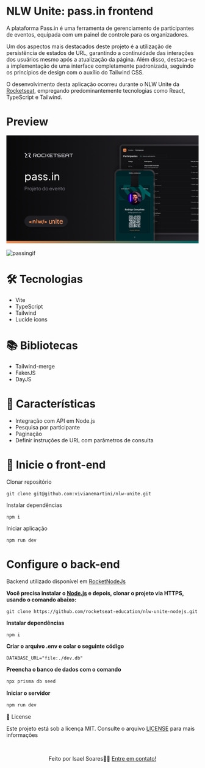 # NLW Unite: pass.in frontend

A plataforma Pass.in é uma ferramenta de gerenciamento de participantes de eventos, equipada com um painel de controle para os organizadores.

Um dos aspectos mais destacados deste projeto é a utilização de persistência de estados de URL, garantindo a continuidade das interações dos usuários mesmo após a atualização da página. Além disso, destaca-se a implementação de uma interface completamente padronizada, seguindo os princípios de design com o auxílio do Tailwind CSS.

O desenvolvimento desta aplicação ocorreu durante o NLW Unite da [Rocketseat](https://www.rocketseat.com.br/), empregando predominantemente tecnologias como React, TypeScript e Tailwind.

# Preview

![preview.png](https://github.com/vivianemartini/nlw-unite/blob/main/src/assets/preview.png)

![passingif](https://github.com/vivianemartini/nlw-unite/assets/70038975/a149a579-8530-4caa-921c-e8ddce683b6a)


# 🛠️ Tecnologias 

- Vite
- TypeScript
- Tailwind
- Lucide icons

# 📚 Bibliotecas

- Tailwind-merge
- FakerJS
- DayJS

# 🚀 Características

- Integração com API em Node.js
- Pesquisa por participante
- Paginação
- Definir instruções de URL com parâmetros de consulta


# 👷 Inicie o front-end

Clonar repositório

```
git clone git@github.com:vivianemartini/nlw-unite.git
```
Instalar dependências

```
npm i
```
Iniciar aplicação

```
npm run dev
```

# Configure o back-end

Backend utilizado disponível em [RocketNodeJs](https://github.com/rocketseat-education/nlw-unite-nodejs)


**Você precisa instalar o [Node.js](https://nodejs.org/en/download/) e depois, clonar o projeto via HTTPS, usando o comando abaixo:**

```
git clone https://github.com/rocketseat-education/nlw-unite-nodejs.git
```

**Instalar dependências**

```
npm i
```

**Criar o arquivo .env e colar o seguinte código**
```env
DATABASE_URL="file:./dev.db"
```

**Preencha o banco de dados com o comando**
```bash
npx prisma db seed
```

**Iniciar o servidor**
```bash
npm run dev
```


📕 License

Este projeto está sob a licença MIT. Consulte o arquivo [LICENSE](./LICENSE) para mais informações

<br> 

<p align="center">
  Feito por Isael Soares👋🏽 <a href="https://www.linkedin.com/in/isaelsoares/" target="_blank">Entre em contato!</a>  
</p>

